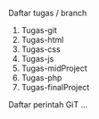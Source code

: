Daftar tugas / branch
  1.  Tugas-git
  2.  Tugas-html
  3.  Tugas-css
  4.  Tugas-js
  5.  Tugas-midProject
  6.  Tugas-php
  7.  Tugas-finalProject

Daftar perintah GiT
…
